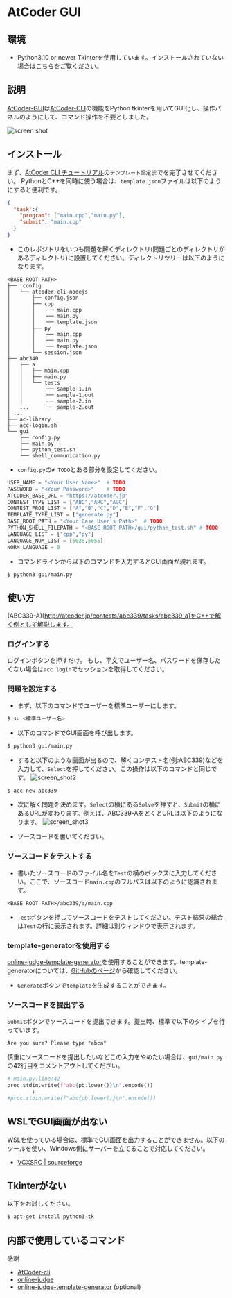 # AtCoder GUI
## 環境
* Python3.10 or newer
Tkinterを使用しています。インストールされていない場合は[こちら](#tkinterがない)をご覧ください。
## 説明
[AtCoder-GUI](https://github.com/TsuruNoTsurugi/atcoder-gui)は[AtCoder-CLI](https://github.com/Tatamo/atcoder-cli)の機能をPython tkinterを用いてGUI化し、操作パネルのようにして、コマンド操作を不要としました。

![screen shot](docs/img/screen_shot.png)

## インストール
まず、[AtCoder CLI チュートリアル](http://tatamo.81.la/blog/2018/12/07/atcoder-cli-tutorial/)の`テンプレート設定`までを完了させてください。
PythonとC++を同時に使う場合は、`template.json`ファイルは以下のようにすると便利です。

```json:template.json
{
  "task":{
    "program": ["main.cpp","main.py"],
    "submit": "main.cpp"
  }
}
```

* このレポジトリをいつも問題を解くディレクトリ(問題ごとのディレクトリがあるディレクトリ)に設置してください。ディレクトリツリーは以下のようになります。

```text
<BASE ROOT PATH>
├── .config
│   └── atcoder-cli-nodejs
│       ├── config.json
│       ├── cpp
│       │   ├── main.cpp
│       │   ├── main.py
│       │   └── template.json
│       ├── py
│       │   ├── main.cpp
│       │   ├── main.py
│       │   └── template.json
│       └── session.json
├── abc340
│   ├── a
│   │   ├── main.cpp
│   │   ├── main.py
│   │   └── tests
│   │       ├── sample-1.in
│   │       ├── sample-1.out
│   │       ├── sample-2.in
│   ...     └── sample-2.out
│ ...
├── ac-library
├── acc-login.sh
└── gui
    ├── config.py
    ├── main.py
    ├── python_test.sh
    └── shell_communication.py
```
* `config.py`の`# TODO`とある部分を設定してください。

```python:config.py
USER_NAME = "<Your User Name>"  # TODO
PASSWORD = "<Your Password>"    # TODO
ATCODER_BASE_URL = "https://atcoder.jp"
CONTEST_TYPE_LIST = ["ABC","ARC","AGC"]
CONTEST_PROB_LIST = ["A","B","C","D","E","F","G"]
TEMPLATE_TYPE_LIST = ["generate.py"]
BASE_ROOT_PATH = "<Your Base User's Path>"  # TODO
PYTHON_SHELL_FILEPATH = "<BASE ROOT PATH>/gui/python_test.sh" # TODO
LANGUAGE_LIST = ["cpp","py"]
LANGUAGE_NUM_LIST = [5028,5055]
NORM_LANGUAGE = 0
```

* コマンドラインから以下のコマンドを入力するとGUI画面が現れます。
```bash
$ python3 gui/main.py
```

## 使い方
(ABC339-A)[http://atcoder.jp/contests/abc339/tasks/abc339_a]をC++で解く例として解説します。
### ログインする
ログインボタンを押すだけ。
もし、平文でユーザー名、パスワードを保存したくない場合は`acc login`でセッションを取得してください。
### 問題を設定する
* まず、以下のコマンドでユーザーを標準ユーザーにします。
```bash
$ su <標準ユーザー名>
```
* 以下のコマンドでGUI画面を呼び出します。
```bash
$ python3 gui/main.py
```
* すると以下のような画面が出るので、解くコンテスト名(例:ABC339)などを入力して、`Select`を押してください。この操作は以下のコマンドと同じです。
![screen_shot2](docs/img/screen_shot2.png)
```bash
$ acc new abc339
```
* 次に解く問題を決めます。`Select`の横にある`Solve`を押すと、`Submit`の横にあるURLが変わります。例えば、ABC339-AをとくとURLは以下のようになります。
![screen_shot3](docs/img/screen_shot3.png)

* ソースコードを書いてください。

### ソースコードをテストする
* 書いたソースコードのファイル名を`Test`の横のボックスに入力してください。ここで、ソースコード`main.cpp`のフルパスは以下のように認識されます。
```
<BASE ROOT PATH>/abc339/a/main.cpp
```
* `Test`ボタンを押してソースコードをテストしてください。テスト結果の総合は`Test`の行に表示されます。詳細は別ウィンドウで表示されます。

### template-generatorを使用する
[online-judge-template-generator](https://github.com/online-judge-tools/template-generator)を使用することができます。template-generatorについては、[GitHubのページ](https://github.com/online-judge-tools/template-generator)から確認してください。
* `Generate`ボタンで`template`を生成することができます。

### ソースコードを提出する
`Submit`ボタンでソースコードを提出できます。提出時、標準で以下のタイプを行っています。
```
Are you sure? Please type "abca"
```
慎重にソースコードを提出したいなどこの入力をやめたい場合は、`gui/main.py`の42行目をコメントアウトしてください。
```python:main.py
# main.py:line:42
proc.stdin.write(f"abc{pb.lower()}\n".encode())
		↓
#proc.stdin.write(f"abc{pb.lower()}\n".encode())
```

## WSLでGUI画面が出ない
WSLを使っている場合は、標準でGUI画面を出力することができません。以下のツールを使い、Windows側にサーバーを立てることで対応してください。
* [VCXSRC | sourceforge](https://sourceforge.net/projects/vcxsrv/)

## Tkinterがない
以下をお試しください。
```bash
$ apt-get install python3-tk
```

## 内部で使用しているコマンド
感謝
* [AtCoder-cli](https://github.com/Tatamo/atcoder-cli)
* [online-judge](https://github.com/online-judge-tools/oj)
* [online-judge-template-generator](https://github.com/online-judge-tools/template-generator) (optional)
